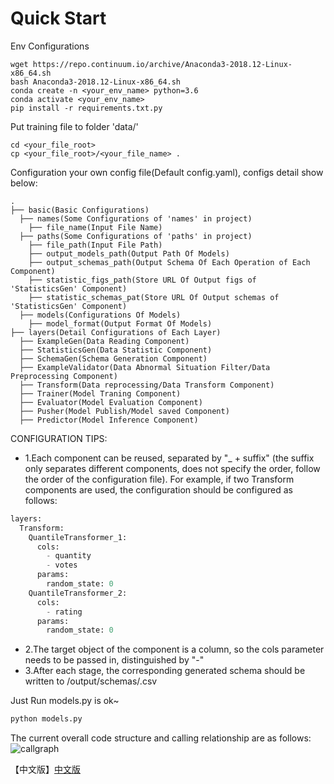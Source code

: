 
# Quick Start

Env Configurations
```shell
wget https://repo.continuum.io/archive/Anaconda3-2018.12-Linux-x86_64.sh
bash Anaconda3-2018.12-Linux-x86_64.sh
conda create -n <your_env_name> python=3.6
conda activate <your_env_name>
pip install -r requirements.txt.py
```

Put training file to folder 'data/'
```shell
cd <your_file_root>
cp <your_file_root>/<your_file_name> .
```

Configuration your own config file(Default config.yaml), configs detail show below:
```shell
.
├── basic(Basic Configurations)
  ├── names(Some Configurations of 'names' in project)
    ├── file_name(Input File Name)
  ├── paths(Some Configurations of 'paths' in project)
    ├── file_path(Input File Path)
    ├── output_models_path(Output Path Of Models)
    ├── output_schemas_path(Output Schema Of Each Operation of Each Component)
    ├── statistic_figs_path(Store URL Of Output figs of 'StatisticsGen' Component)
    ├── statistic_schemas_pat(Store URL Of Output schemas of 'StatisticsGen' Component)
  ├── models(Configurations Of Models)
    ├── model_format(Output Format Of Models)
├── layers(Detail Configurations of Each Layer)
  ├── ExampleGen(Data Reading Component)
  ├── StatisticsGen(Data Statistic Component)
  ├── SchemaGen(Schema Generation Component)
  ├── ExampleValidator(Data Abnormal Situation Filter/Data Preprocessing Component)
  ├── Transform(Data reprocessing/Data Transform Component)
  ├── Trainer(Model Traning Component)
  ├── Evaluator(Model Evaluation Component)
  ├── Pusher(Model Publish/Model saved Component)
  ├── Predictor(Model Inference Component)
```

CONFIGURATION TIPS:
+ 1.Each component can be reused, separated by "_ + suffix" (the suffix only separates different components, does not specify the order, follow the order of the configuration file). For example, if two Transform components are used, the configuration should be configured as follows:

```python
layers:
  Transform:
    QuantileTransformer_1:
      cols:
        - quantity
        - votes
      params:
        random_state: 0
    QuantileTransformer_2:
      cols:
        - rating
      params:
        random_state: 0

```
+ 2.The target object of the component is a column, so the cols parameter needs to be passed in, distinguished by "-"
+ 3.After each stage, the corresponding generated schema should be written to /output/schemas/<component>.csv

Just Run models.py is ok~
```python
python models.py
```

The current overall code structure and calling relationship are as follows:
![callgraph](./callgraph/pycallgraph.png)

【中文版】[中文版](http://git.shopeefood-algo.i.toc-foody.shopee.io/algosenate/colosseum/-/blob/dev/dev/jiawei/README_CN.md)
